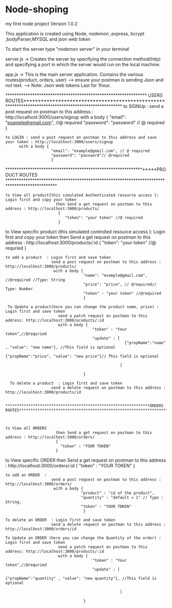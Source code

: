 # Node-shoping
my first node project Version 1.0.2

This application is created using Node, nodemon ,express, bcrypt ,bodyParser,MYSQL and json web token

To start the server type "nodemon server" in your terminal 

server.js -> Creates the server by specifying the connection method(http) and specifying a port in which the server would run on the local machine.

app.js -> This is the main server application. Contains the various routes(product, orders, user)
    --> ensure your postman is sending Json and not text.
    --> Note: Json web tokens Last for 1hour.


*************************************************************** USERS ROUTES*****************************************************************************************************
    to SIGNUp : send a post request on postman to this address : http://localhost:3000/users/signup
          with a body {
                        "email": "example@gmail.com", //@ required
                        "password": "password" // @ required
                        }
                        
    to LOGIN : send a post request on postman to this address and save your token : http://localhost:3000/users/signup
          with a body {
                        "email": "example@gmail.com", // @ required
                        "password": "password"// @required
                        } 
               
 ******************************************************************PRODUCT ROUTES **********************************************************************************************
 
 
    to View all product{this simulated Authenticated resource access }: Login first and copy your token
                          then Send a get request on postman to this address : http://localhost:3000/products/
                           {
                              "token": "your token" //@ required
                           }
                           
   to View specific product {this simulated controlled resource access }: Login first and copy your token
                          then Send a get request on postman to this address : http://localhost:3000/products/:id
                           {
                              "token": "your token" //@ requried
                           } 
    
    to add a product  : Login first and save token
                        send a post request on postman to this address : http://localhost:3000/products/
                         with a body {
                                      "name": "example@gmail.com", //@required //Type: String
                                      "price": "price", // @required// Type: Number
                                      "token" : "your token" //@required
                                      }
                                      
     To Update a product(here you can change the product name, price) : Login first and save token
                           send a patch request on postman to this address: http://localhost:3000/products/:id
                           with a body {
                                          "token" : "Your token",//@requried
                                          "update" : [
                                                        {"propName":"name" , "value": "new name"}, //This field is optional
                                                        {"propName":"price", "value": "new price"}// This field is optional
                                                        
                                                      ]
                                          
                                      }
                                      
      To delete a product  : Login first and save token
                        send a delete request on postman to this address : http://localhost:3000/products/id
                        
                                      
    ***************************************************************ORDERS ROUTES***********************************************************************************************
     
 
 
    to View all ORDERS  
                          then Send a get request on postman to this address : http://localhost:3000/orders/
                          {
                            "token" : "YOUR TOKEN"
                          }
                       
                           
   to View specific  ORDER
                          then Send a get request on postman to this address : http://localhost:3000/orders/:id
                           {
                            "token" : "YOUR TOKEN"
                          }
                       
    
    to add an ORDER  :
                        send a post request on postman to this address : http://localhost:3000/orders/
                         with a body {
                                     "product" : "id of the product",
                                     "quantity" : "default = 1" // Type : String,
                                     "token" : "YOUR TOKEN" 
                                      }
                                      
    To delete an ORDER  : Login first and save token
                        send a delete request on postman to this address : http://localhost:3000/orders/id
                        
    To Update an ORDER (here you can change the Quantity of the order) : Login first and save token
                           send a patch request on postman to this address: http://localhost:3000/products/:id
                           with a body {
                                          "token" : "Your token",//@requried
                                          "update" : [
                                                        {"propName":"quantity" , "value": "new quantity"}, //This field is optional
                                                       
                                                      ]
                                          
                                      }
    
                                      
        
